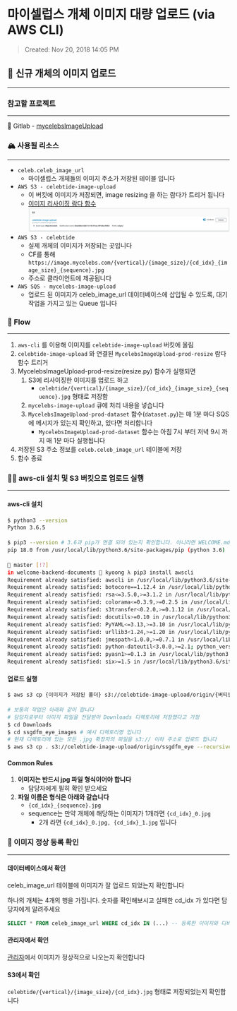 # 마이셀럽스 개체 이미지 대량 업로드 (via AWS CLI)
> Created: Nov 20, 2018 14:05 PM

## 📸 신규 개체의 이미지 업로드
---

### 참고할 프로젝트 
---
🦊 Gitlab - [mycelebsImageUpload](http://devlab.celebtide.com:8081/dev/mycelebsImageUpload/tree/master)

### 🏔 사용될 리소스
---
- `celeb.celeb_image_url`
    - 마이셀럽스 개체들의 이미지 주소가 저장된 테이블 입니다
- `AWS S3 - celebtide-image-upload`
    - 이 버킷에 이미지가 저장되면, image resizing 을 하는 람다가 트리거 됩니다
    - [이미지 리사이징 람다 함수](https://ap-northeast-1.console.aws.amazon.com/lambda/home?region=ap-northeast-1#/functions/MycelebsImageUpload-prod-resize?tab=graph)
    ![](assets/images/lambda_trigger.png)
- `AWS S3 - celebtide`
    - 실제 개체의 이미지가 저장되는 곳입니다
    - CF를 통해 `https://image.mycelebs.com/{vertical}/{image_size}/{cd_idx}_{image_size}_{sequence}.jpg`
    - 주소로 클라이언트에 제공됩니다
- `AWS SQS - mycelebs-image-upload`
    - 업로드 된 이미지가 celeb_image_url 데이터베이스에 삽입될 수 있도록, 대기 작업을 가지고 있는 Queue 입니다


### 🌊 Flow
---

1. `aws-cli` 를 이용해 이미지를 `celebtide-image-upload` 버킷에 올림
2. `celebtide-image-upload` 와 연결된 `MycelebsImageUpload-prod-resize` 람다 함수 트리거
3. MycelebsImageUpload-prod-resize(resize.py) 함수가 실행되면
    1. S3에 리사이징한 이미지를 업로드 하고
        - `celebtide/{vertical}/{image_size}/{cd_idx}_{image_size}_{sequence}.jpg` 형태로 저장함
    2. `mycelebs-image-upload` 큐에 처리 내용을 넣습니다
    3. `MycelebsImageUpload-prod-dataset` 함수(`dataset.py`)는 매 1분 마다 SQS에 메시지가 있는지 확인하고, 있다면 처리합니다
        - `MycelebsImageUpload-prod-dataset` 함수는 아침 7시 부터 저녁 9시 까지 매 1분 마다 실행됩니다
4. 저장된 S3 주소 정보를 `celeb.celeb_image_url` 테이블에 저장
5. 함수 종료

### 🏃‍♂️ aws-cli 설치 및 S3 버킷으로 업로드 실행
---

#### aws-cli 설치

```bash
$ python3 --version
Python 3.6.5

$ pip3 --version # 3.6과 pip가 연결 되어 있는지 확인합니다. 아니라면 WELCOME.md 를 참고해 파이썬을 설치하세요
pip 18.0 from /usr/local/lib/python3.6/site-packages/pip (python 3.6)

🌵 master [!?]
in welcome-backend-documents 🐶 kyoong λ pip3 install awscli
Requirement already satisfied: awscli in /usr/local/lib/python3.6/site-packages (1.16.14)
Requirement already satisfied: botocore==1.12.4 in /usr/local/lib/python3.6/site-packages (from awscli) (1.12.4)
Requirement already satisfied: rsa<=3.5.0,>=3.1.2 in /usr/local/lib/python3.6/site-packages (from awscli) (3.4.2)
Requirement already satisfied: colorama<=0.3.9,>=0.2.5 in /usr/local/lib/python3.6/site-packages (from awscli) (0.3.9)
Requirement already satisfied: s3transfer<0.2.0,>=0.1.12 in /usr/local/lib/python3.6/site-packages (from awscli) (0.1.13)
Requirement already satisfied: docutils>=0.10 in /usr/local/lib/python3.6/site-packages (from awscli) (0.14)
Requirement already satisfied: PyYAML<=3.13,>=3.10 in /usr/local/lib/python3.6/site-packages (from awscli) (3.13)
Requirement already satisfied: urllib3<1.24,>=1.20 in /usr/local/lib/python3.6/site-packages (from botocore==1.12.4->awscli) (1.23)
Requirement already satisfied: jmespath<1.0.0,>=0.7.1 in /usr/local/lib/python3.6/site-packages (from botocore==1.12.4->awscli) (0.9.3)
Requirement already satisfied: python-dateutil<3.0.0,>=2.1; python_version >= "2.7" in /usr/local/lib/python3.6/site-packages (from botocore==1.12.4->awscli) (2.7.3)
Requirement already satisfied: pyasn1>=0.1.3 in /usr/local/lib/python3.6/site-packages (from rsa<=3.5.0,>=3.1.2->awscli) (0.4.4)
Requirement already satisfied: six>=1.5 in /usr/local/lib/python3.6/site-packages (from python-dateutil<3.0.0,>=2.1; python_version >= "2.7"->botocore==1.12.4->awscli) (1.11.0)
```

#### 업로드 실행

```bash
$ aws s3 cp {이미지가 저장된 폴더} s3://celebtide-image-upload/origin/{버티컬 명} --recursive --include="*.jpg"

# 보통의 작업은 아래와 같이 합니다
# 담당자로부터 이미지 파일을 전달받아 Downloads 디렉토리에 저장했다고 가정
$ cd Downloads
$ cd ssgdfm_eye_images # 예시 디렉토리명 입니다
# 현재 디렉토리에 있는 모든 .jpg 확장자의 파일을 s3:// 이하 주소로 업로드 합니다
$ aws s3 cp . s3://celebtide-image-upload/origin/ssgdfm_eye --recursive --include="*.jpg" # 실행
```

#### Common Rules
1. **이미지는 반드시 jpg 파일 형식이어야 합니다** 
    - 담당자에게 필히 확인 받으세요
2. **파일 이름은 형식은 아래와 같습니다**
    - `{cd_idx}_{sequence}.jpg`
    - sequence는 만약 개체에 해당하는 이미지가 1개라면 `{cd_idx}_0.jpg`
        - 2개 라면 `{cd_idx}_0.jpg, {cd_idx}_1.jpg` 입니다

### 👀 이미지 정상 등록 확인
---

#### 데이터베이스에서 확인
celeb_image_url 테이블에 이미지가 잘 업로드 되었는지 확인합니다

하나의 개체는 4개의 행을 가집니다. 숫자를 확인해보시고 실패한 cd_idx 가 있다면 담당자에게 알려주세요
```sql
SELECT * FROM celeb_image_url WHERE cd_idx IN (...) -- 등록한 이미지와 디비에 들어간 이미지 수를 확인합니다.
```

#### 관리자에서 확인
[관리자](http://dev.mycelebs.com/donut/CelebImage/ShowList)에서 이미지가 정상적으로 나오는지 확인합니다

#### S3에서 확인
`celebtide/{vertical}/{image_size}/{cd_idx}.jpg` 형태로 저장되었는지 확인합니다

